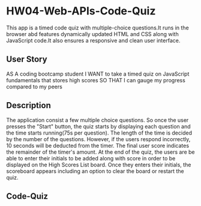 # HW04-Web-APIs-Code-Quiz
This app is a timed code quiz with multiple-choice questions.It  runs in the browser abd features dynamically updated HTML and CSS along with JavaScript code.It also ensures a responsive and clean user interface.

## User Story 
AS A coding bootcamp student
I WANT to take a timed quiz on JavaScript fundamentals that stores high scores
SO THAT I can gauge my progress compared to my peers

## Description
The application consist a few multiple choice questions. So once the user presses the "Start" button, the quiz starts by displaying each question and the time starts running(75s per question). The length of the time is decided by the number of the questions. However, if the users respond incorrectly, 10 seconds will be deducted from the timer. The final user score indicates the remainder of the timer's amount. At the end of the quiz, the users are be able to enter their initials to be added along with score in order to be displayed on the High Scores List board. Once they enters their initials, the scoreboard  appears including an option to clear the board or restart the quiz.   

##  Code-Quiz
